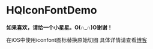 # HQIconFontDemo

 **如果喜欢，请给一个小星星。O(∩_∩)O谢谢！**

在iOS中使用iconfont图标替换原始切图 具体详情请查看[博客](https://blog.csdn.net/u010960265/article/details/82531268)
